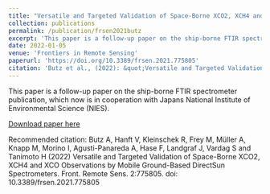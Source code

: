 ```yaml
---
title: "Versatile and Targeted Validation of Space-Borne XCO2, XCH4 and XCO Observations by Mobile Ground-Based Direct-Sun Spectrometers"
collection: publications
permalink: /publication/frsen2021butz
excerpt: 'This paper is a follow-up paper on the ship-borne FTIR spectrometer publication, which now is in cooperation with Japans National Institute of Environmental Science (NIES).'
date: 2022-01-05
venue: 'Frontiers in Remote Sensing'
paperurl: 'https://doi.org/10.3389/frsen.2021.775805'
citation: 'Butz et al., (2022): &quot;Versatile and Targeted Validation of Space-Borne XCO2, XCH4 and XCO Observations by Mobile Ground-Based Direct-Sun Spectrometers.&quot;, <i>Frontiers in Remote Sensing</i>.'
---
```

This paper is a follow-up paper on the ship-borne FTIR spectrometer publication, which now is in cooperation with Japans National Institute of Environmental Science (NIES).

[Download paper here](https://doi.org/10.3389/frsen.2021.775805)

Recommended citation: Butz A, Hanft V, Kleinschek R, Frey M, Müller A, Knapp M, Morino I, Agusti-Panareda A, Hase F, Landgraf J, Vardag S and Tanimoto H (2022) Versatile and Targeted Validation of Space-Borne XCO2, XCH4 and XCO Observations by Mobile Ground-Based DirectSun Spectrometers. Front. Remote Sens. 2:775805. doi: 10.3389/frsen.2021.775805